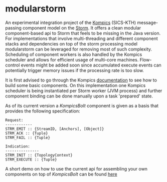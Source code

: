 modularstorm
============

An experimental integration project of the [Kompics](http://kompics.sics.se/) (SICS-KTH)  message-passing component model on the [Storm](https://github.com/nathanmarz/storm).
It offers a clean modular component-based api to Storm that feels to be missing in the Java version.
For implementations that involve multi-threading and different component stacks and dependencies on top of the 
storm processing model modularstorm can be leveraged for removing most of such complexity.
Scheduling of component workers is also handled by the Kompics scheduler and allows for efficient usage of multi-core machines.
Flow-control events might be added soon since accumulated execute events can potentially trigger memory issues if the processing rate is too slow.

It is first advised to go through the Kompics [documentation](http://kompics.sics.se/trac/attachment/wiki/WikiStart/kompics-tutorial.pdf) to see how to build some basic components.
On this implementation one Kompics scheduler is being instantiated per Storm worker (JVM process) and further component binding can be done manually 
upon a task 'prepared' state.

As of its current version a *KompicsBolt* component is given as a basis that provides the following specification:

```
Request:
------------
STRM_EMIT :: {StreamID, [Anchors], [Object]}
STRM_ACK :: {Tuple} 
STRM_FAIL :: {Tuple}

Indication:
---------------
STRM_INIT :: {TopologyContext} 
STRM_EXECUTE :: {Tuple}
```

A short demo on how to use the current api for assembling your own components on top of *KompicsBolt* can be found [here](https://github.com/senorcarbone/modularstorm/blob/master/src/test/java/se/sics/kompics/storm/topologies/TestTopology.java)
